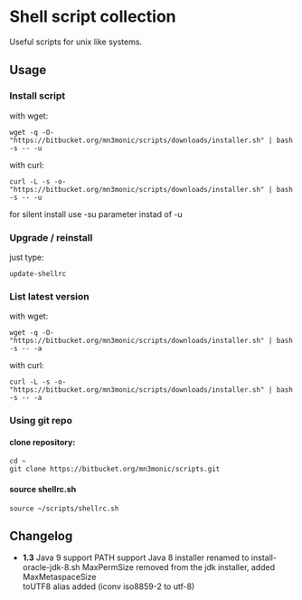 # Shell script collection

Useful scripts for unix like systems.

## Usage

### Install script

with wget:
```
wget -q -O- "https://bitbucket.org/mn3monic/scripts/downloads/installer.sh" | bash -s -- -u
```

with curl:
```
curl -L -s -o- "https://bitbucket.org/mn3monic/scripts/downloads/installer.sh" | bash -s -- -u
```

for silent install use -su parameter instad of -u

### Upgrade / reinstall

just type:
```
update-shellrc
```

### List latest version

with wget:
```
wget -q -O- "https://bitbucket.org/mn3monic/scripts/downloads/installer.sh" | bash -s -- -a
```

with curl:
```
curl -L -s -o- "https://bitbucket.org/mn3monic/scripts/downloads/installer.sh" | bash -s -- -a
```

### Using git repo


#### clone repository:
  
```
cd ~
git clone https://bitbucket.org/mn3monic/scripts.git
```

#### source shellrc.sh  

```
source ~/scripts/shellrc.sh
```

## Changelog

 * **1.3**
   Java 9 support PATH support
   Java 8 installer renamed to install-oracle-jdk-8.sh
   MaxPermSize removed from the jdk installer, added MaxMetaspaceSize  
   toUTF8 alias added (iconv iso8859-2 to utf-8)
